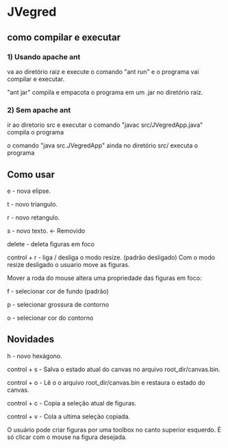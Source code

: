 # JVegred
## como compilar e executar
### 1) Usando apache ant
va ao diretório raiz e
execute o comando "ant run" e o programa vai compilar e executar.

"ant jar" compila e empacota o programa em um .jar no diretório raiz.
### 2) Sem apache ant
ir ao diretorio src e executar o comando
"javac src/JVegredApp.java" compila o programa

o comando "java src.JVegredApp" ainda no diretório src/ executa o programa
## Como usar
e - nova elipse.

t - novo triangulo.

r - novo retangulo.

s - novo texto. <- Removido

delete - deleta figuras em foco

control + r - liga / desliga o modo resize. (padrão desligado)
Com o modo resize desligado o usuario move as figuras.

Mover a roda do mouse altera uma propriedade das figuras em foco:

f - selecionar cor de fundo (padrão)

p - selecionar grossura de contorno

o - selecionar cor do contorno

## Novidades
h - novo hexágono.

control + s - Salva o estado atual do canvas no arquivo root_dir/canvas.bin.

control + o - Lê o o arquivo root_dir/canvas.bin e restaura o estado do canvas.

control + c - Copia a seleção atual de figuras.

control + v - Cola a ultima seleção copiada.

O usuário pode criar figuras por uma toolbox no canto superior esquerdo. É só clicar com o mouse na figura desejada.